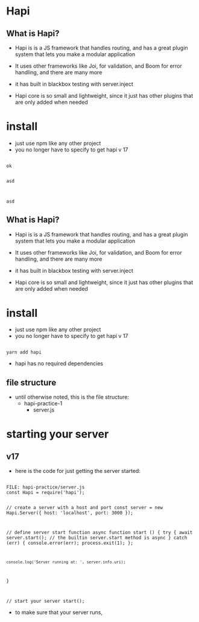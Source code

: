 # Hapi
## What is Hapi?
 - Hapi is is a JS framework that handles routing, and has a great plugin system that lets you make a modular application

 - It uses other frameworks like Joi, for validation, and Boom for error handling, and there are many more

- it has built in blackbox testing with server.inject

- Hapi core is so small and lightweight, since it just has other plugins that are only added when needed


# install
- just use npm like any other project
- you no longer have to specify to get hapi v 17

<code>
ok

asd

asd
</code>

## What is Hapi?
 - Hapi is is a JS framework that handles routing, and has a great plugin system that lets you make a modular application

 - It uses other frameworks like Joi, for validation, and Boom for error handling, and there are many more

- it has built in blackbox testing with server.inject

- Hapi core is so small and lightweight, since it just has other plugins that are only added when needed


# install
- just use npm like any other project
- you no longer have to specify to get hapi v 17

<code>
yarn add hapi
</code>

- hapi has no required dependencies

## file structure
- until otherwise noted, this is the file structure:
    - hapi-practice-1
        - server.js


# starting your server
## v17
- here is the code for just getting the server started:

<code>
FILE: hapi-practice/server.js
const Hapi = require('hapi');

// create a server with a host and port
const server = new Hapi.Server({
  host: 'localhost',
  port: 3000
});

// define server start function
async function start () {
    try {
        await server.start(); // the builtin server.start method is async
    } catch (err) {
        console.error(err);
        process.exit(1);
    };

    console.log('Server running at: ', server.info.uri);
}

// start your server
start();
</code>

- to make sure that your server runs,